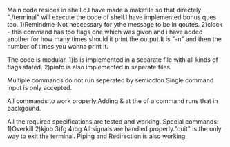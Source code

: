 Main code resides in shell.c.I have made a makefile so that directely "./terminal" will execute the code of shell.I have implemented bonus ques too.
1)Remindme-Not neccessary for ythe message to be in qoutes.
2)clock - this command has too flags one which was given and i have added another for how many times should it print the output.It is "-n" and then the number of times you wanna print it.

The code is modular.
1)ls is implemented in a separate file with all kinds of flags stated.
2)pinfo is also implemented in seperate files.

Multiple commands do not run seperated by semicolon.Single command input is only accepted.

All commands to work properly.Adding & at the of a command runs that in backgound.

All the required specifications are tested and working.
Special commands:
1)Overkill
2)kjob
3)fg
4)bg
All signals are handled properly."quit" is the only way to exit the terminal.
Piping and Redirection is also working.
